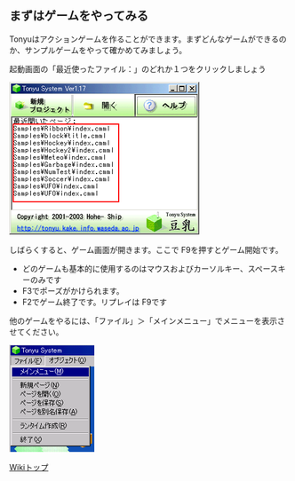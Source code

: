 ## まずはゲームをやってみる
Tonyuはアクションゲームを作ることができます。まずどんなゲームができるのか、サンプルゲームをやって確かめてみましょう。

起動画面の「最近使ったファイル：」のどれか１つをクリックしましょう

![samples.png](./img/samples.png)

しばらくすると、ゲーム画面が開きます。ここで F9を押すとゲーム開始です。

- どのゲームも基本的に使用するのはマウスおよびカーソルキー、スペースキーのみです
- F3でポーズがかけられます。
- F2でゲーム終了です。リプレイは F9です

他のゲームをやるには、「ファイル」＞「メインメニュー」でメニューを表示させてください。

![returnMain.png](./img/returnMain.png)

[Wikiトップ](./)


